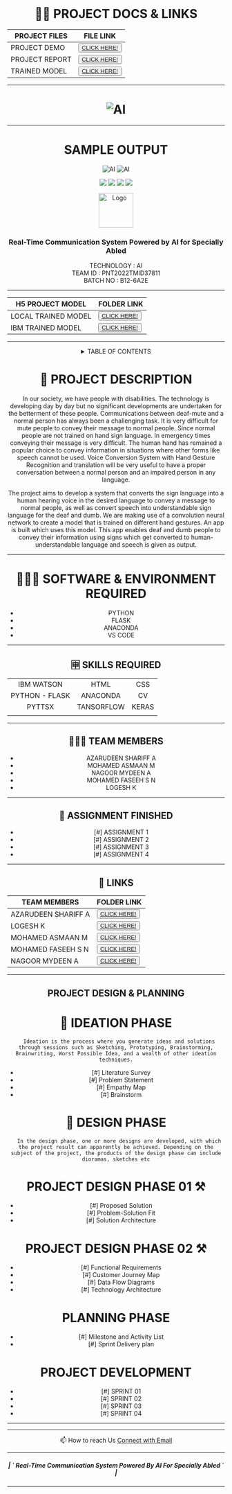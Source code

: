 <br>
<div align="center">

<!-- H5 MODEL -->
# 📝🔗 PROJECT DOCS & LINKS
  
| PROJECT FILES | FILE LINK    |
| ------------- | ------------- |
| PROJECT DEMO  | <button> <a href="https://www.youtube.com/@ibmai">CLICK HERE!  </a></button> |
| PROJECT REPORT  | <button> <a href="https://workdrive.zohoexternal.com/writer/open/96wnm34c9e39feaa542f8ad318b0ab8d8a3c5?authId=%7B%22linkId%22%3A%225k2wApabScR-LYmlU%22%7D">CLICK HERE!  </a></button>  |
| TRAINED MODEL  | <button> <a href="https://drive.google.com/file/d/1oKuAJfb4pJQ9Xy7AE6uDfcPTJaASH_pV/view?usp=sharing">CLICK HERE!  </a></button>  |

<hr>
<h1 align="fill" >
<img src="https://i.ibb.co/FbWKjFJ/Screenshot-20221121-064214.png" alt="AI"> 
</h1>
<hr>
<!-- SAMPLE OUTPUT -->
  
# SAMPLE OUTPUT

<img src="https://i.ibb.co/C5YmyWV/Screenshot-20221121-191538.png" alt="AI"> 
<img src="https://i.ibb.co/zQbZvjN/Screenshot-20221121-191504.png" alt="AI"> 
</h1>


[![](https://img.shields.io/github/contributors/IBM-EPBL/IBM-Project-52148-1660989971)](https://github.com/IBM-EPBL/IBM-Project-52148-1660989971/graphs/contributors)
[![](https://img.shields.io/github/forks/IBM-EPBL/IBM-Project-52148-1660989971)](https://github.com/IBM-EPBL/IBM-Project-1392-1658386621/network/members)
[![](https://img.shields.io/github/stars/IBM-EPBL/IBM-Project-52148-1660989971)](https://github.com/IBM-EPBL/IBM-Project-52148-1660989971/stargazers)
[![](https://img.shields.io/github/issues/IBM-EPBL/IBM-Project-52148-1660989971)](https://github.com/IBM-EPBL/IBM-Project-52148-1660989971/issues)
<br> 

<!-- PROJECT LOGO -->

<p align="center">
  <a href="https://github.com/IBM-EPBL/IBM-Project-52148-1660989971">
    <img src="https://img.freepik.com/premium-vector/artificial-intelligence-concept-circuit-board-background-with-ai-logo-illustration_257312-1368.jpg?w=2000" alt="Logo" width="80" height="80">
  </a>

  <h3 align="center" size=20px>Real-Time Communication System Powered by AI for Specially Abled</h3>

  <p align="center">
    TECHNOLOGY : AI <br>
    TEAM ID    : PNT2022TMID37811 <br>
    BATCH NO   : B12-6A2E <br>  
  </p>
</p>

<hr>

<!-- H5 MODEL -->
| H5 PROJECT MODEL | FOLDER LINK    |
| ------------- | ------------- |
| LOCAL TRAINED MODEL  | <button> <a href="https://drive.google.com/file/d/1oKuAJfb4pJQ9Xy7AE6uDfcPTJaASH_pV/view?usp=sharing">CLICK HERE!  </a></button> |
| IBM TRAINED MODEL  | <button> <a href="https://drive.google.com/file/d/1oKuAJfb4pJQ9Xy7AE6uDfcPTJaASH_pV/view?usp=sharing">CLICK HERE!  </a></button>  |

<hr>


<!-- TABLE OF CONTENTS -->
<details>
  <summary>TABLE OF CONTENTS</summary>
  <ol>
    <li>
      <a href="#-project-description">PROJECT DESCRIPTION</a>
    </li>
    <li>
      <a href="#-software-required">SOFTWARE REQUIRED</a>
    </li>
    <li><a href="#-skills-required">SKILLS REQUIRED</a></li>
    <li><a href="#-TEAM-MEMBERS">TEAM MEMBERS</a></li>
    <li><a href="#-ASSIGNMENT-FINISHED">ASSIGNMENT FINISHED</a></li>
     <ul>
        <li><a href="#-LINKS">LINKS</a></li>
        </ul>
    <li><a href="#-PROJECT-DESIGN-&-PLANNING">PROJECT DESIGN & PLANNING</a></li>
     <ul>
        <li><a href="#-IDEATION-PHASE">IDEATION PHASE</a></li>
           <ul>
              <li><a href="https://github.com/IBM-EPBL/IBM-Project-52148-1660989971/blob/main/Pre-Development/Ideation-Phase/Literature_Survey.pdf">LITERATURE SURVEY</a></li>
              <li><a href="https://github.com/IBM-EPBL/IBM-Project-52148-1660989971/blob/main/Pre-Development/Ideation-Phase/Problem%20Statements.pdf">PROBLEM STATEMENT</a></li>
              <li><a href="https://github.com/IBM-EPBL/IBM-Project-52148-1660989971/blob/main/Pre-Development/Ideation-Phase/EMPATHY%20MAP.pdf">EMPATHY MAP</a></li>
              <li><a href="https://github.com/IBM-EPBL/IBM-Project-52148-1660989971/blob/main/Pre-Development/Ideation-Phase/Brainstorming-Prioritization%20of%20Ideas.pdf">BRAINSTORM</a></li>
          </ul>
        <li><a href="#-DESIGN-PHASE-PHASE">DESIGN PHASE</a></li>
        <ul>
        <li><a href="#-DESIGN-PHASE-01">DESIGN PHASE 01</a></li>
           <ul>
        <li><a href="https://github.com/IBM-EPBL/IBM-Project-52148-1660989971/blob/main/Pre-Development/Project-Design-Phase-I/Solution%20Architecture.pdf">ARCHITECTURE</a></li>
        </ul>
             <ul>
        <li><a href="https://github.com/IBM-EPBL/IBM-Project-52148-1660989971/blob/main/Pre-Development/Project-Design-Phase-I/Problem%20Solution%20Fit.pdf">PROBLEM SOLUTION FIT</a></li>
        </ul>
             <ul>
        <li><a href="https://github.com/IBM-EPBL/IBM-Project-52148-1660989971/blob/main/Pre-Development/Project-Design-Phase-I/Proposed%20Solution.pdf">PROPOSED SOLUTION</a></li>
        </ul>
        <li><a href="#design-phase-02">DESIGN PHASE 02</a></li>
           <ul>
        <li><a href="https://github.com/IBM-EPBL/IBM-Project-52148-1660989971/blob/main/Pre-Development/Project-Design-Phase-II/Customer%20experience%20journey%20map.pdf">CUSTOMER JOURNEY</a></li>
           <ul>
              <ul>
        <li><a href="https://github.com/IBM-EPBL/IBM-Project-52148-1660989971/blob/main/Pre-Development/Project-Design-Phase-II/Data%20Flow%20Diagrams.pdf">DATA FLOW DIAGRAM</a></li>
           <ul>
              <ul>
        <li><a href="https://github.com/IBM-EPBL/IBM-Project-52148-1660989971/blob/main/Pre-Development/Project-Design-Phase-II/Technology%20Architecture.pdf">FUNCTIONAL REQUIREMENTS</a></li>
           <ul>
              <ul>
        <li><a href="https://github.com/IBM-EPBL/IBM-Project-1392-1658386621/tree/main/Project_Design%26Planning/Design_Phase_02/Technology%20Stack">TECHNOLOGY ARCHITECTURE</a></li>
           <ul>
        </ul>
        </ul>
        <li><a href="#-PLANNING-PHASE">PLANNING PHASE</a></li>
        <ul>
            <li><a href="https://github.com/IBM-EPBL/IBM-Project-52148-1660989971/blob/main/Pre-Development/Project-Planning/Milestone%20and%20Activity%20List.pdf">MILESTONE & ACTIVITY LIST</a></li>
            <li><a href="https://github.com/IBM-EPBL/IBM-Project-52148-1660989971/blob/main/Pre-Development/Project-Planning/Project%20Planing%20%26%20Sprint%20delivery%20plan.pdf">SPRINT DELIVERY PLAN</a></li>
        </ul>
  </ol>
</details>

<!-- Description -->

# 📝 PROJECT DESCRIPTION

In our society, we have people with disabilities. The technology is developing day by day but no significant developments are undertaken for the betterment of these people. Communications between deaf-mute and a normal person has always been a challenging task. It is very difficult for mute people to convey their message to normal people. Since normal people are not trained on hand sign language. In emergency times conveying their message is very difficult. The human hand has remained a popular choice to convey information in situations where other forms like speech cannot be used. Voice Conversion System with Hand Gesture Recognition and translation will be very useful to have a proper conversation between a normal person and an impaired person in any language.

The project aims to develop a system that converts the sign language into a human hearing voice in the desired language to convey a message to normal people, as well as convert speech into understandable sign language for the deaf and dumb. We are making use of a convolution neural network to create a model that is trained on different hand gestures. An app is built which uses this model. This app enables deaf and dumb people to convey their information using signs which get converted to human-understandable language and speech is given as output.

<hr>

# 👨🏻‍💻 SOFTWARE & ENVIRONMENT REQUIRED <br>
- PYTHON<br>
- FLASK<br>
- ANACONDA <br>
- VS CODE <br>

<hr>

## 🈸 SKILLS REQUIRED
|    |   |   |
| :---:         |     :---:      |          :---: | 
| IBM WATSON   | HTML     | CSS    | JS | 
| PYTHON - FLASK    | ANACONDA      | CV   |
| PYTTSX | TANSORFLOW | KERAS |
| | | |


<hr>

## 🧑🏻‍🦰 TEAM MEMBERS
- AZARUDEEN SHARIFF A
- MOHAMED ASMAAN M   
- NAGOOR MYDEEN A
- MOHAMED FASEEH S N
- LOGESH K

<hr>

## 📒 ASSIGNMENT FINISHED
- [#] ASSIGNMENT 1
- [#] ASSIGNMENT 2
- [#] ASSIGNMENT 3 
- [#] ASSIGNMENT 4
<hr>

## 🔗 LINKS

| TEAM MEMBERS | FOLDER LINK    |
| ------------- | ------------- |
| AZARUDEEN SHARIFF A  | <button> <a href="https://github.com/IBM-EPBL/IBM-Project-52148-1660989971/tree/main/Assignments/Azarudeenshariff_A">CLICK HERE!  </a></button>                 
| LOGESH K | <button> <a href="https://github.com/IBM-EPBL/IBM-Project-52148-1660989971/tree/main/Assignments/Logesh_K">CLICK HERE!  </a> </button> |
| MOHAMED ASMAAN M | <button><a href="https://github.com/IBM-EPBL/IBM-Project-52148-1660989971/tree/main/Assignments/Mohamed_Asmaan">CLICK HERE!  </a> </button> |
| MOHAMED FASEEH S N  | <button><a href="https://github.com/IBM-EPBL/IBM-Project-52148-1660989971/tree/main/Assignments/Mohammad_Faseeh">CLICK HERE!  </a> </button> |
| NAGOOR MYDEEN A    | <button><a href="https://github.com/IBM-EPBL/IBM-Project-52148-1660989971/tree/main/Assignments/Nagoor_Mydeen">CLICK HERE!  </a> </button> |

<hr>

## PROJECT DESIGN & PLANNING
# 🧩 IDEATION PHASE

      Ideation is the process where you generate ideas and solutions through sessions such as Sketching, Prototyping, Brainstorming, Brainwriting, Worst Possible Idea, and a wealth of other ideation techniques.
- [#] Literature Survey
- [#] Problem Statement
- [#] Empathy Map
- [#] Brainstorm


# 📝 DESIGN PHASE 
      In the design phase, one or more designs are developed, with which the project result can apparently be achieved. Depending on the subject of the project, the products of the design phase can include dioramas, sketches etc

# PROJECT DESIGN PHASE 01 ⚒️
- [#] Proposed Solution
- [#] Problem-Solution Fit
- [#] Solution Architecture

# PROJECT DESIGN PHASE 02 ⚒️
- [#] Functional Requirements
- [#] Customer Journey Map
- [#] Data Flow Diagrams
- [#] Technology Architecture

# PLANNING PHASE
- [#] Milestone and Activity List
- [#] Sprint Delivery plan

# PROJECT DEVELOPMENT 
- [#] SPRINT 01
- [#] SPRINT 02
- [#] SPRINT 03
- [#] SPRINT 04

<hr>

<hr>
📫 How to reach Us <a href = "mailto:ibmaiteam@gmail.com">Connect with Email</a>

<hr>
<div align="center">
 <h5> | ` Real-Time Communication System Powered By AI For Specially Abled ` |</h5>

<hr>
                   
